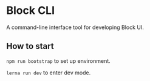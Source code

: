 # Block CLI

A command-line interface tool for developing Block UI.

## How to start

`npm run bootstrap` to set up environment.

`lerna run dev` to enter dev mode.
